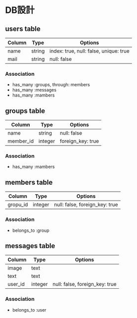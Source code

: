 # DB設計
## users table
|Column|Type|Options|
|------|----|-------|
|name|string|index: true, null: false, unique: true|
|mail|string|null: false|
### Association
- has_many :groups, through: members
- has_many :messages
- has_many :mambers

## groups table
|Column|Type|Options|
|------|----|-------|
|name|string|null: false|
|member_id|integer|foreign_key: true|
### Association
- has_many :mambers

## members table
|Column|Type|Options|
|------|----|-------|
|gropu_id|integer|null: false, foreign_key: true|
### Association
- belongs_to :group

## messages table
|Column|Type|Options|
|------|----|-------|
|image|text||
|text|text||
|user_id|integer|null: false, foreign_key: true|
### Association
- belongs_to :user